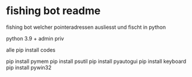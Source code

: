 #  fishing bot readme

fishing bot welcher pointeradressen ausliesst und fischt in python

python 3.9 +
admin priv




alle pip install codes

pip install pymem
pip install psutil
pip install pyautogui
pip install keyboard
pip install pywin32


